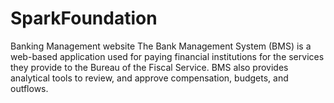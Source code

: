 # SparkFoundation
Banking Management website 
The Bank Management System (BMS) is a web-based application used for paying financial institutions for the services they provide to the Bureau of the Fiscal Service. 
BMS also provides analytical tools to review, and approve compensation, budgets, and outflows.
